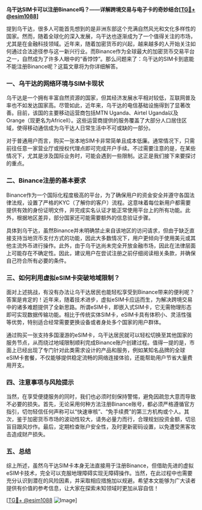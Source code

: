 **乌干达SIM卡可以注册Binance吗？——详解跨境交易与电子卡的奇妙结合[[TG💪+ @esim1088](https://t.me/s/esim1088)]**

提到乌干达，很多人可能首先想到的是非洲东部这个充满自然风光和文化多样性的国家。然而，随着全球化的深入发展，乌干达也逐渐成为了一个值得关注的市场，尤其是在金融科技领域。近年来，随着加密货币的兴起，越来越多的人开始关注如何通过合法途径参与这一新兴行业。而Binance作为全球最大的加密货币交易平台之一，自然成为了许多人眼中的“香饽饽”。那么问题来了：乌干达的SIM卡到底能不能注册Binance呢？这篇文章将为你详细解答。

### 一、乌干达的网络环境与SIM卡现状

乌干达是一个拥有丰富自然资源的国家，但其经济发展水平相对较低，互联网普及率也不如发达国家高。尽管如此，近年来，乌干达的电信基础设施得到了显著改善。目前，该国的主要移动运营商包括MTN Uganda、Airtel Uganda以及Orange（现更名为Africell）。这些运营商提供的服务覆盖了大部分人口居住区域，使得移动通信成为乌干达人日常生活中不可或缺的一部分。

对于普通用户而言，购买一张本地SIM卡非常简单且成本低廉。通常情况下，只需前往任意一家营业厅或授权代理点即可完成开户手续。不过需要注意的是，在某些情况下，尤其是涉及国际业务时，可能会遇到一些限制。这正是我们接下来要探讨的重点。

### 二、Binance注册的基本要求

Binance作为一个国际化程度极高的平台，为了确保用户的资金安全并遵守各国法律法规，设置了严格的KYC（了解你的客户）流程。这意味着每位新用户都需要提供有效的身份证明文件，并完成实名认证才能正常使用平台上的所有功能。此外，根据地区差异，部分国家还可能需要额外的信息验证步骤。

具体到乌干达，虽然Binance并未明确禁止来自该地区的访问请求，但由于缺乏直接支持当地货币支付方式的功能，因此大多数情况下，用户更倾向于使用美元或其他主流外币进行操作。此外，由于乌干达尚未完全开放金融市场，因此在法律层面上可能存在不确定性。因此，建议用户在尝试注册之前仔细阅读相关条款，并确保自己符合所有必要的条件。

### 三、如何利用虚拟eSIM卡突破地域限制？

面对上述挑战，有没有办法让乌干达居民也能轻松享受到Binance带来的便利呢？答案是肯定的！近年来，随着技术进步，虚拟eSIM卡应运而生，为解决跨境交易中的诸多难题提供了全新思路。所谓eSIM卡，即嵌入式SIM卡，它无需物理形态即可实现数据传输功能。相比于传统实体SIM卡，eSIM卡具有体积小、灵活性强等优势，特别适合经常需要更换设备或者身处多个国家的用户群体。

通过购买一张支持多国漫游的eSIM卡，乌干达居民就可以轻松切换至其他国家的服务节点，从而绕过地域限制顺利完成Binance账户创建过程。值得一提的是，市面上已经出现了专门针对此类需求设计的产品和服务，例如某知名品牌的全球eSIM卡套餐，不仅能够提供稳定流畅的网络连接体验，还能帮助用户节省大量费用开支。

### 四、注意事项与风险提示

当然，在享受便捷服务的同时，我们也必须时刻保持警惕，避免因疏忽大意而导致不必要的损失。首先，无论采用何种方法注册Binance账号，都必须严格遵循官方指引，切勿轻信任何声称可以“快速审核”、“免手续费”的第三方机构或个人。其次，鉴于加密货币市场的波动性较大，请务必量力而行，合理规划投资金额，切忌盲目跟风炒作。最后，定期检查账户安全性，及时更新密码设置，以免遭受黑客攻击造成财产损失。

### 五、总结

综上所述，虽然乌干达SIM卡本身无法直接用于注册Binance，但借助先进的虚拟eSIM卡技术，完全可以克服地理障碍实现无障碍操作。当然，在此过程中也需要充分认识到潜在的风险因素，并采取相应措施加以规避。希望本文能够为广大读者提供有价值的参考信息，让大家在探索未知领域时更加从容自信！

[[TG💪+ @esim1088](https://t.me/s/esim1088) ![Image](https://i.postimg.cc/4NQfJmqS/Snipaste-2025-05-13-00-14-12.png)]